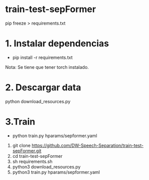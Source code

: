 # train-test-sepFormer
pip freeze > requirements.txt


# 1. Instalar dependencias
- pip install -r requirements.txt

Nota: Se tiene que tener torch instalado.
# 2. Descargar data
python download_resources.py

# 3.Train
- python train.py hparams/sepformer.yaml



1. git clone https://github.com/DW-Speech-Separation/train-test-sepFormer.git
2. cd train-test-sepFormer
3. sh requirements.sh
4. python3 download_resources.py
5. python3 train.py hparams/sepformer.yaml

